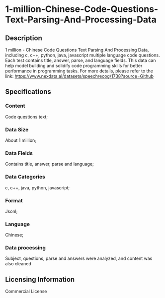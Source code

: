 # 1-million-Chinese-Code-Questions-Text-Parsing-And-Processing-Data


## Description
1 million - Chinese Code Questions Text Parsing And Processing Data, including c, c++, python, java, javascript multiple language code questions. Each test contains title, answer, parse, and language fields. This data can help model building and solidify code programming skills for better performance in programming tasks.
For more details, please refer to the link: https://www.nexdata.ai/datasets/speechrecog/1738?source=Github

## Specifications
### Content
Code questions text;
### Data Size
About 1 million;
### Data Fields
Contains title, answer, parse and language;
### Data Categories
c, c++, java, python, javascript;
### Format
Jsonl;
### Language
Chinese;
### Data processing
Subject, questions, parse and answers were analyzed, and content was also cleaned

## Licensing Information
Commercial License
























